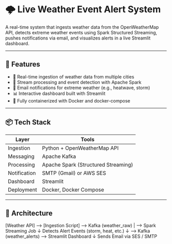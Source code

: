 # 🌩️ Live Weather Event Alert System

A real-time system that ingests weather data from the OpenWeatherMap API, detects extreme weather events using Spark Structured Streaming, pushes notifications via email, and visualizes alerts in a live Streamlit dashboard.

---

## 🚀 Features

- 🔄 Real-time ingestion of weather data from multiple cities
- 🧠 Stream processing and event detection with Apache Spark
- 🔔 Email notifications for extreme weather (e.g., heatwave, storm)
- 📊 Interactive dashboard built with Streamlit
- 🐳 Fully containerized with Docker and docker-compose

---

## 📦 Tech Stack

| Layer         | Tools                               |
|---------------|-------------------------------------|
| Ingestion     | Python + OpenWeatherMap API         |
| Messaging     | Apache Kafka                        |
| Processing    | Apache Spark (Structured Streaming) |
| Notification  | SMTP (Gmail) or AWS SES             |
| Dashboard     | Streamlit                           |
| Deployment    | Docker, Docker Compose              |

---

## 🧩 Architecture
[Weather API] --> [Ingestion Script] --> Kafka (weather_raw)
                                   |
                        --> Spark Streaming Job
                                   ↓
                     Detects Alert Events (storm, heat, etc.)
                                   ↓
              --> Kafka (weather_alerts) --> Streamlit Dashboard
                                   ↓
                      Sends Email via SES / SMTP

